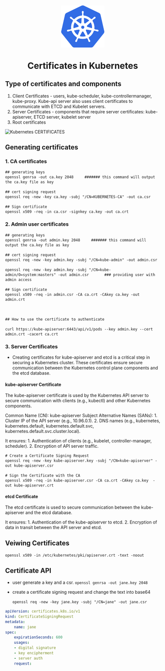 <p align="center">
  <img src="https://raw.githubusercontent.com/kubernetes/kubernetes/master/logo/logo.svg"
       alt="Kubernetes Logo" width="140">
</p>

<h1 align="center">Certificates in Kubernetes</h1>

## Type of certificates and components

1. Client Certificates - users, kube-scheduler, kube-controllermanager, kube-proxy. Kube-api server also uses client certificates to communicate with ETCD and Kubelet servers.
2. Server Certificates - components that require server certificates: kube-apiserver, ETCD server, kubelet server
3. Root certificates

![Kubernetes CERTIFICATES](/images/image.png)


## Generating certificates

### 1. CA certificates
```
## generating keys
openssl genrsa -out ca.key 2048     ####### this command will output the ca.key file as key

## cert signing request
openssl req -new -key ca.key -subj "/CN=KUBERNETES-CA" -out ca.csr

## Sign certificate
openssl x509 -req -in ca.csr -signkey ca.key -out ca.crt
```

### 2. Admin user certificates
```
## generating keys
openssl genrsa -out admin.key 2048     ####### this command will output the ca.key file as key

## cert signing request
openssl req -new -key admin.key -subj "/CN=kube-admin" -out admin.csr

openssl req -new -key admin.key -subj "/CN=kube-admin/O=system:masters" -out admin.csr       ### providing user with admin access

## Sign certificate
openssl x509 -req -in admin.csr -CA ca.crt -CAkey ca.key -out admin.crt



## How to use the certificate to authenticate

curl https://kube-apiserver:6443/api/v1/pods --key admin.key --cert admin.crt -cacert ca.crt
```

### 3. Server Certificates

- Creating certificates for kube-apiserver and etcd is a critical step in securing a Kubernetes cluster. These certificates ensure secure communication between the Kubernetes control plane components and the etcd database.

#### kube-apiserver Certificate
The kube-apiserver certificate is used by the Kubernetes API server to secure communication with clients (e.g., kubectl) and other Kubernetes components.

Common Name (CN): kube-apiserver
Subject Alternative Names (SANs):
    1. Cluster IP of the API server (e.g., 10.96.0.1).
    2. DNS names (e.g., kubernetes, kubernetes.default, kubernetes.default.svc, kubernetes.default.svc.cluster.local).

It ensures:
    1. Authentication of clients (e.g., kubelet, controller-manager, scheduler).
    2. Encryption of API server traffic.
```
# Create a Certificate Signing Request
openssl req -new -key kube-apiserver.key -subj "/CN=kube-apiserver" -out kube-apiserver.csr

# Sign the Certificate with the CA
openssl x509 -req -in kube-apiserver.csr -CA ca.crt -CAkey ca.key  -out kube-apiserver.crt

```

#### etcd Certificate
The etcd certificate is used to secure communication between the kube-apiserver and the etcd database.

It ensures:
    1. Authentication of the kube-apiserver to etcd.
    2. Encryption of data in transit between the API server and etcd.


## Veiwing Certificates

`openssl x509 -in /etc/kubernetes/pki/apiserver.crt -text -noout`

## Certificate API

- user generate a key and a csr.
    `openssl genrsa -out jane.key 2048`
  
- create a certificate signing request and change the text into base64 

    `openssl req -new -key jane.key -subj "/CN=jane" -out jane.csr`

```yaml
apiVersion: certificates.k8s.io/v1
kind: CertificateSigningRequest
metadata:
    name: jane
spec:
    expirationSeconds: 600
    usages:
    - digital signature
    - key encipherment
    - server auth
    request:

```